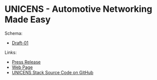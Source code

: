 # UNICENS - Automotive Networking Made Easy
Schema:
  * [Draft-01](https://unicens.github.io/draft-01/system.xsd)
  
Links:
  * [Press Release](https://www.microchip.com/pressreleasepage/microchip-s-unicens-software)
  * [Web Page](http://www.microchip.com/design-centers/automotive/most/unicens?utm_source=Press_Release&utm_medium=Press_Release&utm_term=FY18Q1&utm_content=AIS&utm_campaign=Press_Release)
  * [UNICENS Stack Source Code on GitHub](https://github.com/MicrochipTech/unicens)
